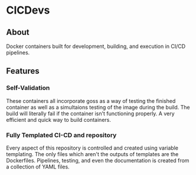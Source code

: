 # CICDevs

## About

Docker containers built for development, building, and execution in CI/CD pipelines.

## Features

### Self-Validation

These containers all incorporate goss as a way of testing the finished container as well as a simultaions testing of the image during the build.  The build will literally fail if the container isn't functioning properly.  A very efficient and quick way to build containers.

### Fully Templated CI-CD and repository

Every aspect of this repository is controlled and created using variable templating.  The only files which aren't the outputs of templates are the Dockerfiles.  Pipelines, testing, and even the documentation is created from a collection of YAML files.
